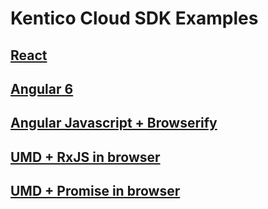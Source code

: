 # Kentico Cloud SDK Examples

## [React](https://github.com/Kentico/cloud-sample-app-react)

## [Angular 6](https://github.com/Enngage/KenticoCloudSampleAngularApp)

## [Angular Javascript + Browserify](https://github.com/Enngage/KenticoCloudSampleJavascriptApp)

## [UMD + RxJS in browser](https://github.com/Enngage/KenticoCloudDeliveryTypeScriptSDK/packages/delivery/demo/umd-rxjs/index.html)

## [UMD + Promise in browser](https://github.com/Enngage/KenticoCloudDeliveryTypeScriptSDK/packages/delivery/demo/umd-promise/index.html)
